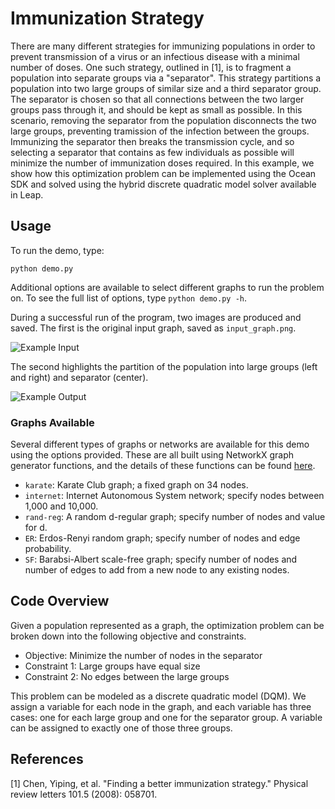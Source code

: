 # Immunization Strategy

There are many different strategies for immunizing populations in order to prevent transmission of a virus or an infectious disease with a minimal number of doses.  One such strategy, outlined in [1], is to fragment a population into separate groups via a "separator". This strategy partitions a population into two large groups of similar size and a third separator group. The separator is chosen so that all connections between the two larger groups pass through it, and should be kept as small as possible. In this scenario, removing the separator  from the population disconnects the two large groups, preventing tramission of the infection between the groups. Immunizing the separator then breaks the transmission cycle, and so selecting a separator that contains as few individuals as possible will minimize the number of immunization doses required. In this example, we show how this optimization problem can be implemented using the Ocean SDK and solved using the hybrid discrete quadratic model solver available in Leap.

## Usage

To run the demo, type:

```python demo.py```

Additional options are available to select different graphs to run the problem on. To see the full list of options, type `python demo.py -h`.

During a successful run of the program, two images are produced and saved. The first is the original input graph, saved as `input_graph.png`.

![Example Input](readme_imgs/input_graph.png)

The second highlights the partition of the population into large groups (left and right) and separator (center).

![Example Output](readme_imgs/separator.png)

### Graphs Available

Several different types of graphs or networks are available for this demo using the options provided. These are all built using NetworkX graph generator functions, and the details of these functions can be found [here](https://networkx.org/documentation/stable//reference/generators.html#).

- `karate`: Karate Club graph; a fixed graph on 34 nodes.
- `internet`: Internet Autonomous System network; specify nodes between 1,000 and 10,000.
- `rand-reg`: A random d-regular graph; specify number of nodes and value for d.
- `ER`: Erdos-Renyi random graph; specify number of nodes and edge probability.
- `SF`: Barabsi-Albert scale-free graph; specify number of nodes and number of edges to add from a new node to any existing nodes.

## Code Overview

Given a population represented as a graph, the optimization problem can be broken down into the following objective and constraints.

- Objective: Minimize the number of nodes in the separator
- Constraint 1: Large groups have equal size
- Constraint 2: No edges between the large groups

This problem can be modeled as a discrete quadratic model (DQM). We assign a variable for each node in the graph, and each variable has three cases: one for each large group and one for the separator group. A variable can be assigned to exactly one of those three groups.

## References

[1] Chen, Yiping, et al. "Finding a better immunization strategy." Physical review letters 101.5 (2008): 058701.
